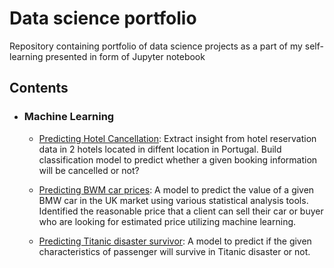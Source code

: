 # Data science portfolio
Repository containing portfolio of data science projects as a part of my self-learning presented in form of Jupyter notebook


## Contents

- ### Machine Learning

	- [Predicting Hotel Cancellation](https://github.com/Joeycooky/DataScience-portfolio/tree/master/Hotel%20cancellation%20prediction): Extract insight from hotel reservation data in 2 hotels located in diffent location in Portugal. Build classification model to predict whether a given booking information will be cancelled or not?


	- [Predicting BWM car prices](https://github.com/Joeycooky/DataScience-portfolio/tree/master/Regression%20-%20BMW%20car%20price%20prediction): A model to predict the value of a given BMW car in the UK market using various statistical analysis tools. Identified the reasonable price that a client can sell their car or buyer who are looking for estimated price utilizing machine learning.

	- [Predicting Titanic disaster survivor](https://github.com/Joeycooky/DataScience-portfolio/tree/master/Classification%20-%20Titanic%20survivor%20prediction): A model to predict if the given characteristics of passenger will survive in Titanic disaster or not.

	
